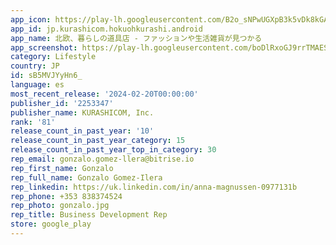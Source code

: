 ```yaml
---
app_icon: https://play-lh.googleusercontent.com/B2o_sNPwUGXpB3k5vDk8kGAry60GoeKAeyHDhDcw43YjkXaV_sWi6UISBOuo33Yjs6ii
app_id: jp.kurashicom.hokuohkurashi.android
app_name: 北欧、暮らしの道具店 - ファッションや生活雑貨が見つかる
app_screenshot: https://play-lh.googleusercontent.com/boDlRxoGJ9rrTMAESf0gOVooBqqgUY8QP3h7W9S2ZBaEMK5ofza7L41cQPva3VL1BAC9
category: Lifestyle
country: JP
id: sB5MVJYyHn6_
language: es
most_recent_release: '2024-02-20T00:00:00'
publisher_id: '2253347'
publisher_name: KURASHICOM, Inc.
rank: '81'
release_count_in_past_year: '10'
release_count_in_past_year_category: 15
release_count_in_past_year_top_in_category: 30
rep_email: gonzalo.gomez-llera@bitrise.io
rep_first_name: Gonzalo
rep_full_name: Gonzalo Gomez-Ilera
rep_linkedin: https://uk.linkedin.com/in/anna-magnussen-0977131b
rep_phone: +353 838374524
rep_photo: gonzalo.jpg
rep_title: Business Development Rep
store: google_play
---
```

